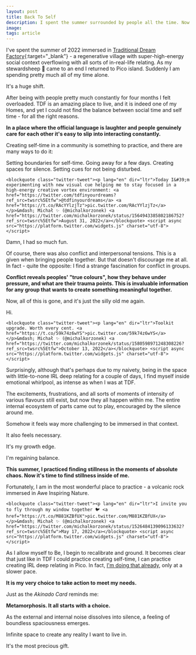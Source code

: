 ```yaml
---
layout: post
title: Back To Self
description: I spent the summer surrounded by people all the time. Now I am alone.
image: 
tags: article
---
```


I've spent the summer of 2022 immersed in [Traditional Dream Factory](https://traditionaldreamfactory.com){:target="_blank"} - a regenerative village with super-high-energy social context overflowing with all sorts of in-real-life relating. As my stewardsheep 🐑 came to an end I returned to Pico island. Suddenly I am spending pretty much all of my time alone.

It's a huge shift.

After being with people pretty much constantly for four months I felt overloaded. TDF is an amazing place to live, and it is indeed one of my Homes, and yet I could not find the balance between social time and self time - for all the right reasons.

**In a place where the official language is laughter and people genuinely care for each other it's easy to slip into interacting constantly.**

Creating self-time in a community is something to practice, and there are many ways to do it:

Setting boundaries for self-time. Going away for a few days. Creating spaces for silence. Setting cues for not being disturbed.

``<blockquote class="twitter-tweet"><p lang="en" dir="ltr">Today I&#39;m experimenting with new visual cue helping me to stay focused in a high-energy creative vortex environment: <a href="https://twitter.com/tdfinyourdreams?ref_src=twsrc%5Etfw">@tdfinyourdreams</a> <a href="https://t.co/RAcYYlzjTz">pic.twitter.com/RAcYYlzjTz</a></p>&mdash; Michał ✨ (@michalkorzonek) <a href="https://twitter.com/michalkorzonek/status/1564943385802186752?ref_src=twsrc%5Etfw">August 31, 2022</a></blockquote> <script async src="https://platform.twitter.com/widgets.js" charset="utf-8"></script>``

Damn, I had so much fun.

Of course, there was also conflict and interpersonal tensions. This is a given when bringing people together. But that doesn't discourage me at all. In fact - quite the opposite: I find a strange fascination for conflict in groups.

**Conflict reveals peoples' "true colours", how they behave under pressure, and what are their trauma points. This is invaluable information for any group that wants to create something meaningful together.**

Now, all of this is gone, and it's just the silly old me again.

Hi.

``<blockquote class="twitter-tweet"><p lang="en" dir="ltr">Toolkit upgrade. Worth every cent. <a href="https://t.co/59k74z6wYS">pic.twitter.com/59k74z6wYS</a></p>&mdash; Michał ✨ (@michalkorzonek) <a href="https://twitter.com/michalkorzonek/status/1580598971248308226?ref_src=twsrc%5Etfw">October 13, 2022</a></blockquote> <script async src="https://platform.twitter.com/widgets.js" charset="utf-8"></script>``

Surprisingly, although that's perhaps due to my naivety, being in the space with little-to-none IRL deep relating for a couple of days, I find myself inside emotional whirlpool, as intense as when I was at TDF.

The excitements, frustrations, and all sorts of moments of intensity of various flavours still exist, but now they all happen within me. The entire internal ecosystem of parts came out to play, encouraged by the silence around me.

Somehow it feels way more challenging to be immersed in that context.

It also feels necessary.

It's my growth edge.

I'm regaining balance.

**This summer, I practiced finding stillness in the moments of absolute chaos. Now it's time to find stillness inside of me.**

Fortunately, I am in the most wonderful place to practice - a volcanic rock immersed in Awe Inspiring Nature.

``<blockquote class="twitter-tweet"><p lang="en" dir="ltr">I invite you to fly through my window together 🐦 <a href="https://t.co/M881KZBfUX">pic.twitter.com/M881KZBfUX</a></p>&mdash; Michał ✨ (@michalkorzonek) <a href="https://twitter.com/michalkorzonek/status/1526484139096133632?ref_src=twsrc%5Etfw">May 17, 2022</a></blockquote> <script async src="https://platform.twitter.com/widgets.js" charset="utf-8"></script>``

As I allow myself to Be, I begin to recalibrate and ground. It becomes clear that just like in TDF I could practice creating self-time, I can practice creating IRL deep relating in Pico. In fact, [I'm doing that already](https://pico.microsolidarity.cc), only at a slower pace.

**It is my very choice to take action to meet my needs.**

Just as the *Akinado Card* reminds me:

**Metamorphosis. It all starts with a choice.**

As the external and internal noise dissolves into silence, a feeling of boundless spaciousness emerges. 

Infinite space to create any reality I want to live in.

It's the most precious gift.